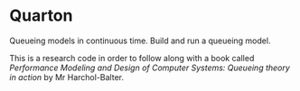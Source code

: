 # Quarton

Queueing models in continuous time. Build and run a queueing model.

This is a research code in order to follow along with a book called _Performance Modeling and Design of Computer Systems: Queueing theory in action_ by Mr Harchol-Balter.
